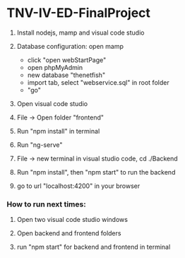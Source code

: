 # TNV-IV-ED-FinalProject


1. Install nodejs, mamp and visual code studio

2. Database configuration: open mamp
	* click "open webStartPage"
	* open phpMyAdmin
	* new database "thenetfish"
	* import tab, select "webservice.sql" in root folder
	* "go"

3. Open visual code studio

4. File -> Open folder "frontend"

5. Run "npm install" in terminal

6. Run "ng-serve"

7. File -> new terminal in visual studio code, cd ./Backend

8. Run "npm install", then "npm start" to run the backend

9. go to url "localhost:4200" in your browser


### How to run next times:

1. Open two visual code studio windows

2. Open backend and frontend folders

3. run "npm start" for backend and frontend in terminal
